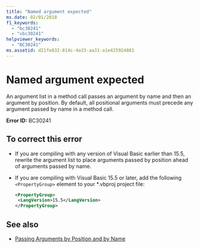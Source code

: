 ```yaml
---
title: "Named argument expected"
ms.date: 02/01/2018
f1_keywords: 
  - "bc30241"
  - "vbc30241"
helpviewer_keywords: 
  - "BC30241"
ms.assetid: d21fe832-814c-4a33-aa31-a1e425924881
---
```

# Named argument expected

An argument list in a method call passes an argument by name and then an argument by position. By default, all positional arguments must precede any argument passed by name in a method call.  
  
 **Error ID:** BC30241  
  
## To correct this error  
  
-   If you are compiling with any version of Visual Basic earlier than 15.5, rewrite the argument list to place arguments passed by position ahead of arguments passed by name.  

- If you are compiling with Visual Basic 15.5 or later, add the following `<PropertyGroup>` element to your \*.vbproj project file:
 
   ```xml
   <PropertyGroup>
    <LangVersion>15.5</LangVersion>
   </PropertyGroup>
   ```  
  
## See also
- [Passing Arguments by Position and by Name](../../visual-basic/programming-guide/language-features/procedures/passing-arguments-by-position-and-by-name.md)

